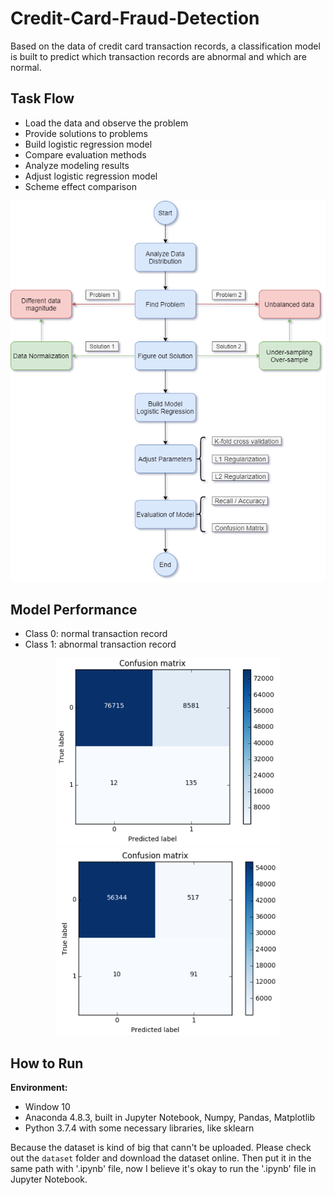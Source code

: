 # Credit-Card-Fraud-Detection
Based on the data of credit card transaction records, a classification model is built to predict which transaction records are abnormal and which are normal.

## Task Flow
- Load the data and observe the problem
- Provide solutions to problems
- Build logistic regression model
- Compare evaluation methods
- Analyze modeling results
- Adjust logistic regression model
- Scheme effect comparison

<div align="center">
<img src="https://github.com/JimengShi/Credit-Card-Fraud-Detection/blob/master/images/Workflow.png" alt="Workflow" >
</div>

## Model Performance
- Class 0: normal transaction record
- Class 1: abnormal transaction record

<div align="center">
<img src="https://github.com/JimengShi/Credit-Card-Fraud-Detection/blob/master/images/Evaluation%20with%20under-sampling.png" height="300px" alt="Evaluation with under-sampling" ><img src="https://github.com/JimengShi/Credit-Card-Fraud-Detection/blob/master/images/Evaluation%20with%20over-sampling.png" height="300px" alt="over-sampling" >    
</div>

## How to Run
**Environment:**
- Window 10
- Anaconda 4.8.3, built in Jupyter Notebook, Numpy, Pandas, Matplotlib
- Python 3.7.4 with some necessary libraries, like sklearn

Because the dataset is kind of big that cann't be uploaded. Please check out the `dataset` folder and download the dataset online. Then put it in the same path with '.ipynb' file, now I believe it's okay to run the '.ipynb' file in Jupyter Notebook.
